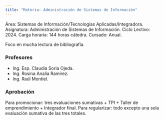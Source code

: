 ```yaml
---
title: "Materia: Administración de Sistemas de Información"
---
```

Área: Sistemas de Información/Tecnologías Aplicadas/Integradora.
Asignatura: Administración de Sistemas de Información.
Ciclo Lectivo: 2024.
Carga horaria: 144 horas cátedra.
Cursado: Anual.

Foco en mucha lectura de bibliografía.

### Profesores

- Ing. Esp. Claudia Soria Ojeda.
- Ing. Rosina Analía Ramírez.
- Ing. Raúl Montiel.

### Aprobación

Para promocionar: tres evaluaciones sumativas + TPI + Taller de emprendimiento + Integrador final.
Para regularizar: todo excepto una sola evaluación sumativa de las tres totales.
